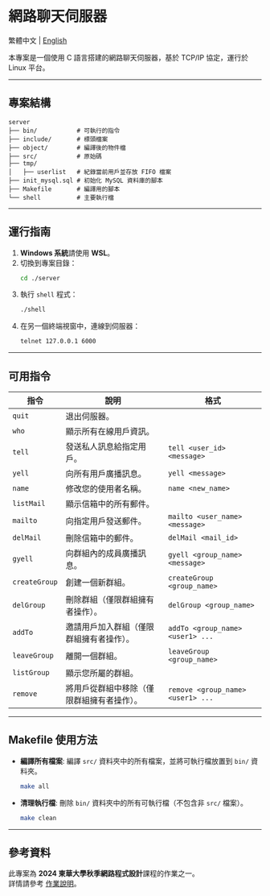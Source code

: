 # 網路聊天伺服器

繁體中文 | [English](README.md)

本專案是一個使用 C 語言搭建的網路聊天伺服器，基於 TCP/IP 協定，運行於 Linux 平台。

---

## 專案結構

```
server
├── bin/           # 可執行的指令
├── include/       # 標頭檔案
├── object/        # 編譯後的物件檔
├── src/           # 原始碼
├── tmp/
│   ├── userlist   # 紀錄當前用戶並存放 FIFO 檔案
├── init_mysql.sql # 初始化 MySQL 資料庫的腳本
├── Makefile       # 編譯用的腳本
└── shell          # 主要執行檔
```

---

## 運行指南

1. **Windows 系統**請使用 **WSL**。
2. 切換到專案目錄：
   ```bash
   cd ./server
   ```
3. 執行 `shell` 程式：
   ```bash
   ./shell
   ```
4. 在另一個終端視窗中，連線到伺服器：
   ```bash
   telnet 127.0.0.1 6000
   ```

---

## 可用指令

| 指令           | 說明                                     | 格式                                   |
|----------------|------------------------------------------|----------------------------------------|
| `quit`         | 退出伺服器。                             |                                        |
| `who`          | 顯示所有在線用戶資訊。                   |                                        |
| `tell`         | 發送私人訊息給指定用戶。                 | `tell <user_id> <message>`            |
| `yell`         | 向所有用戶廣播訊息。                     | `yell <message>`                      |
| `name`         | 修改您的使用者名稱。                     | `name <new_name>`                     |
| `listMail`     | 顯示信箱中的所有郵件。                   |                                        |
| `mailto`       | 向指定用戶發送郵件。                     | `mailto <user_name> <message>`        |
| `delMail`      | 刪除信箱中的郵件。                       | `delMail <mail_id>`                   |
| `gyell`        | 向群組內的成員廣播訊息。                 | `gyell <group_name> <message>`        |
| `createGroup`  | 創建一個新群組。                         | `createGroup <group_name>`            |
| `delGroup`     | 刪除群組（僅限群組擁有者操作）。         | `delGroup <group_name>`               |
| `addTo`        | 邀請用戶加入群組（僅限群組擁有者操作）。 | `addTo <group_name> <user1> ...`      |
| `leaveGroup`   | 離開一個群組。                           | `leaveGroup <group_name>`             |
| `listGroup`    | 顯示您所屬的群組。                       |                                        |
| `remove`       | 將用戶從群組中移除（僅限群組擁有者操作）。| `remove <group_name> <user1> ...`     |

---

## Makefile 使用方法

- **編譯所有檔案**: 編譯 `src/` 資料夾中的所有檔案，並將可執行檔放置到 `bin/` 資料夾。
  ```bash
  make all
  ```

- **清理執行檔**: 刪除 `bin/` 資料夾中的所有可執行檔（不包含非 `src/` 檔案）。
  ```bash
  make clean
  ```

---

## 參考資料

此專案為 **2024 東華大學秋季網路程式設計**課程的作業之一。  
詳情請參考 [作業說明](https://hackmd.io/@chtsai/networkProgramming)。
